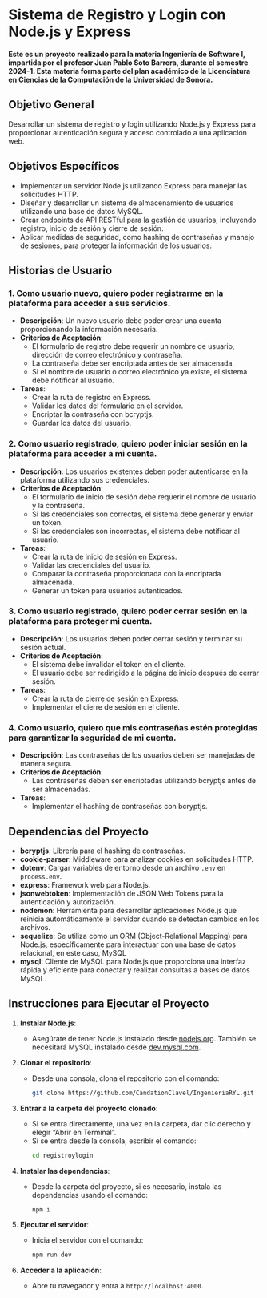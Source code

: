 # Sistema de Registro y Login con Node.js y Express

**Este es un proyecto realizado para la materia Ingeniería de Software I, impartida por el profesor Juan Pablo Soto Barrera, durante el semestre 2024-1. Esta materia forma parte del plan académico de la Licenciatura en Ciencias de la Computación de la Universidad de Sonora.**

## Objetivo General
Desarrollar un sistema de registro y login utilizando Node.js y Express para proporcionar autenticación segura y acceso controlado a una aplicación web.

## Objetivos Específicos
- Implementar un servidor Node.js utilizando Express para manejar las solicitudes HTTP.
- Diseñar y desarrollar un sistema de almacenamiento de usuarios utilizando una base de datos MySQL.
- Crear endpoints de API RESTful para la gestión de usuarios, incluyendo registro, inicio de sesión y cierre de sesión.
- Aplicar medidas de seguridad, como hashing de contraseñas y manejo de sesiones, para proteger la información de los usuarios.

## Historias de Usuario

### 1. Como usuario nuevo, quiero poder registrarme en la plataforma para acceder a sus servicios.
- **Descripción**: Un nuevo usuario debe poder crear una cuenta proporcionando la información necesaria.
- **Criterios de Aceptación**:
  - El formulario de registro debe requerir un nombre de usuario, dirección de correo electrónico y contraseña.
  - La contraseña debe ser encriptada antes de ser almacenada.
  - Si el nombre de usuario o correo electrónico ya existe, el sistema debe notificar al usuario.
- **Tareas**:
  - Crear la ruta de registro en Express.
  - Validar los datos del formulario en el servidor.
  - Encriptar la contraseña con bcryptjs.
  - Guardar los datos del usuario.

### 2. Como usuario registrado, quiero poder iniciar sesión en la plataforma para acceder a mi cuenta.
- **Descripción**: Los usuarios existentes deben poder autenticarse en la plataforma utilizando sus credenciales.
- **Criterios de Aceptación**:
  - El formulario de inicio de sesión debe requerir el nombre de usuario y la contraseña.
  - Si las credenciales son correctas, el sistema debe generar y enviar un token.
  - Si las credenciales son incorrectas, el sistema debe notificar al usuario.
- **Tareas**:
  - Crear la ruta de inicio de sesión en Express.
  - Validar las credenciales del usuario.
  - Comparar la contraseña proporcionada con la encriptada almacenada.
  - Generar un token para usuarios autenticados.

### 3. Como usuario registrado, quiero poder cerrar sesión en la plataforma para proteger mi cuenta.
- **Descripción**: Los usuarios deben poder cerrar sesión y terminar su sesión actual.
- **Criterios de Aceptación**:
  - El sistema debe invalidar el token en el cliente.
  - El usuario debe ser redirigido a la página de inicio después de cerrar sesión.
- **Tareas**:
  - Crear la ruta de cierre de sesión en Express.
  - Implementar el cierre de sesión en el cliente.

### 4. Como usuario, quiero que mis contraseñas estén protegidas para garantizar la seguridad de mi cuenta.
- **Descripción**: Las contraseñas de los usuarios deben ser manejadas de manera segura.
- **Criterios de Aceptación**:
  - Las contraseñas deben ser encriptadas utilizando bcryptjs antes de ser almacenadas.
- **Tareas**:
  - Implementar el hashing de contraseñas con bcryptjs.

## Dependencias del Proyecto
- **bcryptjs**: Librería para el hashing de contraseñas.
- **cookie-parser**: Middleware para analizar cookies en solicitudes HTTP.
- **dotenv**: Cargar variables de entorno desde un archivo `.env` en `process.env`.
- **express**: Framework web para Node.js.
- **jsonwebtoken**: Implementación de JSON Web Tokens para la autenticación y autorización.
- **nodemon**: Herramienta para desarrollar aplicaciones Node.js que reinicia automáticamente el servidor cuando se detectan cambios en los archivos.
- **sequelize**: Se utiliza como un ORM (Object-Relational Mapping) para Node.js, específicamente para interactuar con una base de datos relacional, en este caso, MySQL
- **mysql**: Cliente de MySQL para Node.js que proporciona una interfaz rápida y eficiente para conectar y realizar consultas a bases de datos MySQL.

## Instrucciones para Ejecutar el Proyecto

1. **Instalar Node.js**: 
   - Asegúrate de tener Node.js instalado desde [nodejs.org](https://nodejs.org/es). También se necesitará MySQL instalado desde [dev.mysql.com](https://dev.mysql.com/downloads/mysql/).

2. **Clonar el repositorio**:
   - Desde una consola, clona el repositorio con el comando:
     ```bash
     git clone https://github.com/CandationClavel/IngenieriaRYL.git
     ```

3. **Entrar a la carpeta del proyecto clonado**:
   - Si se entra directamente, una vez en la carpeta, dar clic derecho y elegir “Abrir en Terminal”.
   - Si se entra desde la consola, escribir el comando:
     ```bash
     cd registroylogin
     ```

4. **Instalar las dependencias**:
   - Desde la carpeta del proyecto, si es necesario, instala las dependencias usando el comando:
     ```bash
     npm i
     ```

5. **Ejecutar el servidor**:
   - Inicia el servidor con el comando:
     ```bash
     npm run dev
     ```

6. **Acceder a la aplicación**:
   - Abre tu navegador y entra a `http://localhost:4000`.

